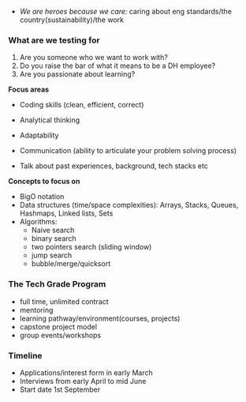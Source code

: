 - _We are heroes because we care:_ caring about eng standards/the country(sustainability)/the work

### What are we testing for

1. Are you someone who we want to work with?
2. Do you raise the bar of what it means to be a DH employee?
3. Are you passionate about learning?

**Focus areas**

- Coding skills (clean, efficient, correct)
- Analytical thinking
- Adaptability
- Communication (ability to articulate your problem solving process)

- Talk about past experiences, background, tech stacks etc

**Concepts to focus on**

- BigO notation
- Data structures (time/space complexities): Arrays, Stacks, Queues, Hashmaps, Linked lists, Sets
- Algorithms:
  - Naive search
  - binary search
  - two pointers search (sliding window)
  - jump search
  - bubble/merge/quicksort

### The Tech Grade Program

- full time, unlimited contract
- mentoring
- learning pathway/environment(courses, projects)
- capstone project model
- group events/workshops

### Timeline

- Applications/interest form in early March
- Interviews from early April to mid June
- Start date 1st September
